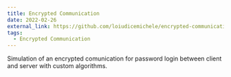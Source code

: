 ```yaml
---
title: Encrypted Communication
date: 2022-02-26
external_link: https://github.com/loiudicemichele/encrypted-communication
tags:
  - Encrypted Communication
---
```


Simulation of an encrypted comunication for password login between client and server with custom algorithms.

<!--more-->
